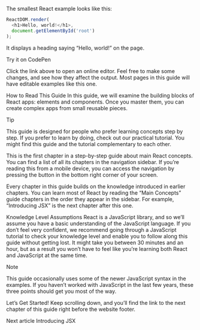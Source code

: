 

The smallest React example looks like this:

```JavaScript
ReactDOM.render(
  <h1>Hello, world!</h1>,
  document.getElementById('root')
);
```

It displays a heading saying “Hello, world!” on the page.

Try it on CodePen

Click the link above to open an online editor. Feel free to make some changes, and see how they affect the output. Most pages in this guide will have editable examples like this one.




How to Read This Guide
In this guide, we will examine the building blocks of React apps: elements and components. Once you master them, you can create complex apps from small reusable pieces.

Tip

This guide is designed for people who prefer learning concepts step by step. If you prefer to learn by doing, check out our practical tutorial. You might find this guide and the tutorial complementary to each other.

This is the first chapter in a step-by-step guide about main React concepts. You can find a list of all its chapters in the navigation sidebar. If you’re reading this from a mobile device, you can access the navigation by pressing the button in the bottom right corner of your screen.

Every chapter in this guide builds on the knowledge introduced in earlier chapters. You can learn most of React by reading the “Main Concepts” guide chapters in the order they appear in the sidebar. For example, “Introducing JSX” is the next chapter after this one.

Knowledge Level Assumptions
React is a JavaScript library, and so we’ll assume you have a basic understanding of the JavaScript language. If you don’t feel very confident, we recommend going through a JavaScript tutorial to check your knowledge level and enable you to follow along this guide without getting lost. It might take you between 30 minutes and an hour, but as a result you won’t have to feel like you’re learning both React and JavaScript at the same time.

Note

This guide occasionally uses some of the newer JavaScript syntax in the examples. If you haven’t worked with JavaScript in the last few years, these three points should get you most of the way.

Let’s Get Started!
Keep scrolling down, and you’ll find the link to the next chapter of this guide right before the website footer.  

Next article
Introducing JSX
